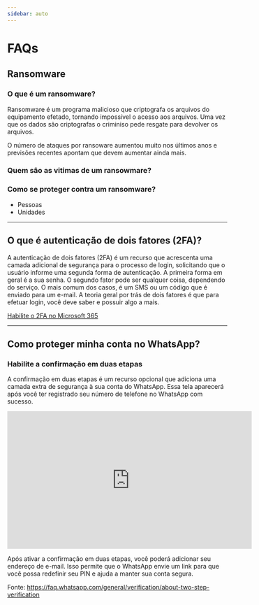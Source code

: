 ```yaml
---
sidebar: auto
---
```


# FAQs

## Ransomware

### O que é um ransomware?
Ransomware é um programa malicioso que criptografa os arquivos do equipamento efetado, tornando impossível o acesso aos arquivos. Uma vez que os dados são criptografas o criminiso pede resgate para devolver os arquivos.

O número de ataques por ransoware aumentou muito nos últimos anos e previsões recentes apontam que devem aumentar ainda mais.

### Quem são as vitimas de um ransowmare?

### Como se proteger contra um ransomware?
- Pessoas
- Unidades

---

## O que é autenticação de dois fatores (2FA)?
A autenticação de dois fatores (2FA) é um recurso que acrescenta uma camada adicional de segurança para o processo de login, solicitando que o usuário informe uma segunda forma de autenticação. A primeira forma em geral é a sua senha. O segundo fator pode ser qualquer coisa, dependendo do serviço. O mais comum dos casos, é um SMS ou um código que é enviado para um e-mail. A teoria geral por trás de dois fatores é que para efetuar login, você deve saber e possuir algo a mais.

[Habilite o 2FA no Microsoft 365](/guias/2fa-m365)

---

## Como proteger minha conta no WhatsApp?
### Habilite a confirmação em duas etapas
A confirmação em duas etapas é um recurso opcional que adiciona uma camada extra de segurança à sua conta do WhatsApp. Essa tela aparecerá após você ter registrado seu número de telefone no WhatsApp com sucesso.

<iframe width="560" height="315" src="https://www.youtube.com/embed/amMyHuPor-Q" frameborder="0" allow="accelerometer; autoplay; clipboard-write; encrypted-media; gyroscope; picture-in-picture" allowfullscreen></iframe>

Após ativar a confirmação em duas etapas, você poderá adicionar seu endereço de e-mail. Isso permite que o WhatsApp envie um link para que você possa redefinir seu PIN e ajuda a manter sua conta segura.

Fonte: https://faq.whatsapp.com/general/verification/about-two-step-verification




